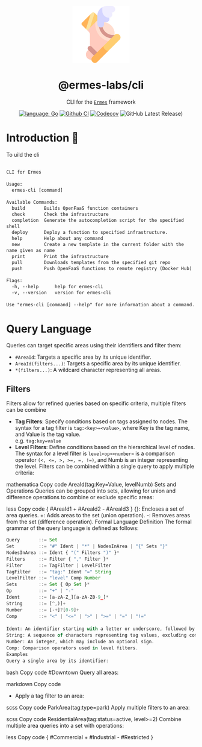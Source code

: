 <div align="center">
  
<br>

<img src="https://raw.githubusercontent.com/ermes-labs/docs/main/docs/public/icon.png" width="30%">

<h1>@ermes-labs/cli</h1>

CLI for the [`Ermes`](https://ermes-labs.github.io/docs) framework

[![language: Go](https://img.shields.io/badge/go-language-50b7e0?style=flat-square&logo=go)](https://go.dev/)
[![Github CI](https://img.shields.io/github/actions/workflow/status/ermes-labs/cli/ci.yml?style=flat-square&branch=main)](https://github.com/ermes-labs/cli/actions/workflows/ci.yml)
[![Codecov](https://img.shields.io/codecov/c/github/ermes-labs/cli?color=44cc11&logo=codecov&style=flat-square)](https://codecov.io/gh/ermes-labs/cli)
![GitHub Latest Release)](https://img.shields.io/github/v/release/ermes-labs/cli?logo=github)

</div>

# Introduction 📖

To uild the cli

##

```
CLI for Ermes

Usage:
  ermes-cli [command]

Available Commands:
  build       Builds OpenFaaS function containers
  check       Check the infrastructure
  completion  Generate the autocompletion script for the specified shell
  deploy      Deploy a function to specified infrastructure.
  help        Help about any command
  new         Create a new template in the current folder with the name given as name
  print       Print the infrastructure
  pull        Downloads templates from the specified git repo
  push        Push OpenFaaS functions to remote registry (Docker Hub)

Flags:
  -h, --help      help for ermes-cli
  -v, --version   version for ermes-cli

Use "ermes-cli [command] --help" for more information about a command.
```

# Query Language

Queries can target specific areas using their identifiers and filter them:

- `#AreaId`: Targets a specific area by its unique identifier.
- `AreaId(filters...)`: Targets a specific area by its unique identifier.
- `*(filters...)`: A wildcard character representing all areas.

## Filters

Filters allow for refined queries based on specific criteria, multiple filters can be combine

- **Tag Filters**: Specify conditions based on tags assigned to nodes. The syntax for a tag filter is `tag:<key>=<value>`, where Key is the tag name, and Value is the tag value. <br> e.g. `tag:key=value`
- **Level Filters**: Define conditions based on the hierarchical level of nodes. The syntax for a level filter is `level<op><number>` is a comparison operator `(<, <=, >, >=, =, !=)`, and Numb is an integer representing the level.
  Filters can be combined within a single query to apply multiple criteria:

mathematica
Copy code
AreaId(tag:Key=Value, level<Comp>Numb)
Sets and Operations
Queries can be grouped into sets, allowing for union and difference operations to combine or exclude specific areas:

less
Copy code
{ #AreaId1 + #AreaId2 - #AreaId3 }
{}: Encloses a set of area queries.
+: Adds areas to the set (union operation).
-: Removes areas from the set (difference operation).
Formal Language Definition
The formal grammar of the query language is defined as follows:

```ts
Query       ::= Set
Set         ::= "#" Ident | "*" | NodesInArea | "{" Sets "}"
NodesInArea ::= Ident { "(" Filters ")" }*
Filters     ::= Filter { "," Filter }*
Filter      ::= TagFilter | LevelFilter
TagFilter   ::= "tag:" Ident "=" String
LevelFilter ::= "level" Comp Number
Sets        ::= Set { Op Set }*
Op          ::= "+" | "-"
Ident       ::= [a-zA-Z_][a-zA-Z0-9_]*
String      ::= [^,)]+
Number      ::= [-+]?[0-9]+
Comp        ::= "<" | "<=" | ">" | ">=" | "=" | "!="

Ident: An identifier starting with a letter or underscore, followed by any combination of letters, digits, and underscores.
String: A sequence of characters representing tag values, excluding commas and closing parentheses.
Number: An integer, which may include an optional sign.
Comp: Comparison operators used in level filters.
Examples
Query a single area by its identifier:
```

bash
Copy code
#Downtown
Query all areas:

markdown
Copy code

- Apply a tag filter to an area:

scss
Copy code
ParkArea(tag:type=park)
Apply multiple filters to an area:

scss
Copy code
ResidentialArea(tag:status=active, level>=2)
Combine multiple area queries into a set with operations:

less
Copy code
{ #Commercial + #Industrial - #Restricted }
